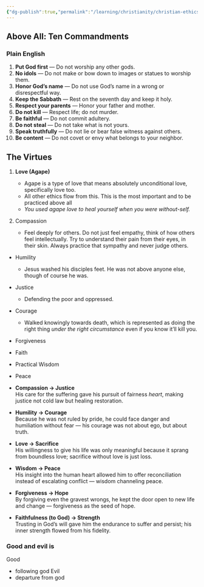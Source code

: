 ```yaml
---
{"dg-publish":true,"permalink":"/learning/christianity/christian-ethics/","tags":["Christianity","Philosophy/Ethics"]}
---
```


## Above All: Ten Commandments
### Plain English
1. **Put God first** — Do not worship any other gods.
2. **No idols** — Do not make or bow down to images or statues to worship them.
3. **Honor God’s name** — Do not use God’s name in a wrong or disrespectful way.
4. **Keep the Sabbath** — Rest on the seventh day and keep it holy.
5. **Respect your parents** — Honor your father and mother.
6. **Do not kill** — Respect life; do not murder.
7. **Be faithful** — Do not commit adultery.
8. **Do not steal** — Do not take what is not yours.
9. **Speak truthfully** — Do not lie or bear false witness against others.
10. **Be content** — Do not covet or envy what belongs to your neighbor.


### 


## The Virtues
1. **Love (Agape)** 
	- Agape is a type of love that means absolutely unconditional love, specifically love too.
	- All other ethics flow from this. This is the most important and to be practiced above all
	- *You used agape love to heal yourself when you were without-self.*
 
2. Compassion
	- Feel deeply for others. Do not just feel empathy, think of how others feel intellectually. Try to understand their pain from their eyes, in their skin. Always practice that sympathy and never judge others.

- Humility
	- Jesus washed his disciples feet. He was not above anyone else, though of course he was.

- Justice
	- Defending the poor and oppressed.
- Courage
	- Walked knowingly towards death, which is represented as doing the right thing *under the right circumstance* even if you know it’ll kill you.
- Forgiveness
- Faith
- Practical Wisdom
- Peace



- **Compassion → Justice**  
    His care for the suffering gave his pursuit of fairness _heart_, making justice not cold law but healing restoration.
- **Humility → Courage**  
    Because he was not ruled by pride, he could face danger and humiliation without fear — his courage was not about ego, but about truth.
- **Love → Sacrifice**  
    His willingness to give his life was only meaningful because it sprang from boundless love; sacrifice without love is just loss.
- **Wisdom → Peace**  
    His insight into the human heart allowed him to offer reconciliation instead of escalating conflict — wisdom channeling peace.
- **Forgiveness → Hope**  
    By forgiving even the gravest wrongs, he kept the door open to new life and change — forgiveness as the seed of hope.
- **Faithfulness (to God) → Strength**  
    Trusting in God’s will gave him the endurance to suffer and persist; his inner strength flowed from his fidelity.



### Good and evil is 
Good
- following god
Evil
- departure from god











